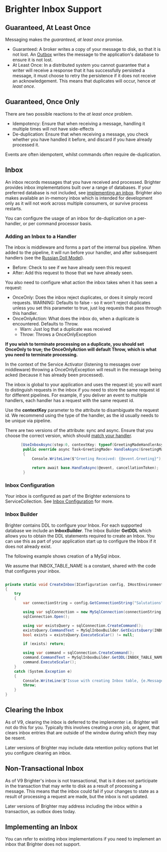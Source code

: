 # Brighter Inbox Support

## Guaranteed, At Least Once

Messaging makes the *guaranteed, at least once* promise.

- Guaranteed: A broker writes a copy of your message to disk, so that it is not lost. An [Outbox](/contents/OutboxPattern.md) writes the message to the application's database to ensure it is not lost.
- At Least Once: In a distributed system you cannot guarantee that a writer will receive a response that it has successfully persisted a message, it must choose to retry the persistence if it does not receive an acknowledgement. This means that duplicates will occur, hence *at least once*.

## Guaranteed, Once Only

There are two possible reactions to the *at least once* problem.

- Idempotency: Ensure that when receiving a message, handling it multiple times will not have side-effects
- De-duplication: Ensure that when receiving a message, you check whether you have handled it before, and discard if you have already processed it.

Events are often idempotent, whilst commands often require de-duplication.

## Inbox

An inbox records messages that you have received and processed. Brighter provides inbox implementations built over a range of databases. If your preferred database is not included, see [implementing an inbox](#implementing-an-inbox). Brighter also makes available an in-memory inbox which is intended for development only as it will not work across multiple consumers, or survive process restarts.

You can configure the usage of an inbox for de-duplication on a per-handler, or per command processor basis.

### Adding an Inbox to a Handler

The inbox is middleware and forms a part of the internal bus pipeline. When added to the pipeline, it will run before your handler, and after subsequent handlers (see the [Russian Doll Model](/contents/BuildingAnAsyncPipeline.md)).

- Before: Check to see if we have already seen this request
- After: Add this request to those that we have already seen.

You also need to configure what action the inbox takes when it has seen a request:

- OnceOnly: Does the inbox reject duplicates, or does it simply record requests. WARNING: Defaults to false - so it won't reject duplicates unless you set this parameter to true, just log requests that pass through this handler.
- OnceOnlyAction: What does the inbox do, when a duplicate is encountered. Defaults to Throw.
    - Warn: Just log that a duplicate was received
    - Throw: Throws a OnceOnlyException	

**If you wish to terminate processing on a duplicate, you should set OnceOnly to true; the OnceOnlyAction will default Throw, which is what you need to terminate processing.**

In the context of the Service Activator (listening to messages over middleware) throwing a OnceOnlyException will result in the message being acked (because it has already been processed).

The inbox is global to your application and uses the request id; you will want to distinguish requests in the inbox if you need to store the same request id for different pipelines. For example, if you deliver an event to multiple handlers, each handler has a request with the same request id. 

Use the **contextKey** parameter to the attribute to disambiguate the request id. We recommend using the type of the handler, as the id usually needs to be unique via pipeline.

There are two versions of the attribute: sync and async. Ensure that you choose the correct version, which should [match your handler](/contents/DispatchingARequest.md#pipelines-must-be-homogeneous).

``` csharp
       [UseInboxAsync(step:0, contextKey: typeof(GreetingMadeHandlerAsync), onceOnly: true )]
        public override async Task<GreetingMade> HandleAsync(GreetingMade @event, CancellationToken cancellationToken = default(CancellationToken))
        {    
            Console.WriteLine($"Greeting Received: {@event.Greeting}");
            
            return await base.HandleAsync(@event, cancellationToken);
        }
```

### Inbox Configuration

Your inbox is configured as part of the Brighter extensions to ServiceCollection. See [Inbox Configuration](/contents/BrighterBasicConfiguration.md#inbox) for more.

### Inbox Builder

Brighter contains DDL to configure your Inbox. For each supported database we include an **InboxBuilder**. The Inbox Builder **GetDDL** which allows you to obtain the DDL statements required to create an Inbox. You can use this as part of your application start up to configure the Inbox if it does not already exist.

The following example shows creation of a MySql inbox.

We assume that INBOX_TABLE_NAME is a constant, shared with the code that configures your inbox.

``` csharp

private static void CreateInbox(IConfiguration config, IHostEnvironment env)
{
    try
    {
        var connectionString = config.GetConnectionString("Salutations")

        using var sqlConnection = new MySqlConnection(connectionString);
        sqlConnection.Open();

        using var existsQuery = sqlConnection.CreateCommand();
        existsQuery.CommandText = MySqlInboxBuilder.GetExistsQuery(INBOX_TABLE_NAME);
        bool exists = existsQuery.ExecuteScalar() != null;

        if (exists) return;

        using var command = sqlConnection.CreateCommand();
        command.CommandText = MySqlInboxBuilder.GetDDL(INBOX_TABLE_NAME);
        command.ExecuteScalar();
    }
    catch (System.Exception e)
    {
        Console.WriteLine($"Issue with creating Inbox table, {e.Message}");
        throw;
    }
}

```

## Clearing the Inbox

As of V9, clearing the inbox is deferred to the implementer i.e. Brighter will not do this for you. Typically this involves creating a cron job, or agent, that clears inbox entries that are outside of the window during which they may be resent.

Later versions of Brighter may include data retention policy options that let you configure clearing an inbox.

## Non-Transactional Inbox

As of V9 Brighter's inbox is not transactional, that is it does not participate in the transaction that may write to disk as a result of processing a message. This means that the inbox could fail if your changes to state as a result of processing a request are made, but the inbox is not updated.

Later versions of Brighter may address including the inbox within a transaction, as outbox does today.

## Implementing an Inbox

You can refer to existing inbox implementations if you need to implement an inbox that Brighter does not support.

